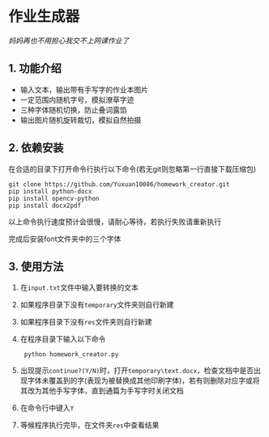 # 作业生成器

*妈妈再也不用担心我交不上网课作业了*

## **1. 功能介绍**

  - 输入文本，输出带有手写字的作业本图片
  - 一定范围内随机字号，模拟潦草字迹
  - 三种字体随机切换，防止叠词露馅
  - 输出图片随机旋转裁切，模拟自然拍摄

## **2. 依赖安装**

在合适的目录下打开命令行执行以下命令(若无git则忽略第一行直接下载压缩包)

    git clone https://github.com/Yuxuan10086/homework_creator.git
    pip install python-docx
    pip install opencv-python
    pip install docx2pdf

以上命令执行速度预计会很慢，请耐心等待，若执行失败请重新执行

完成后安装font文件夹中的三个字体

## **3. 使用方法**

1. 在`input.txt`文件中输入要转换的文本
1. 如果程序目录下没有`temporary`文件夹则自行新建
1. 如果程序目录下没有`res`文件夹则自行新建
1. 在程序目录下输入以下命令

        python homework_creator.py

1. 出现提示`continue?(Y/N)`时，打开`temporary\text.docx`，检查文档中是否出现字体未覆盖到的字(表现为被替换成其他印刷字体)，若有则删除对应字或将其改为其他手写字体，直到通篇为手写字时关闭文档
2. 在命令行中键入`Y`
3. 等候程序执行完毕，在文件夹`res`中查看结果